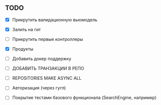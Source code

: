 
## TODO
- [x] Прикрутить валидационную вьюмодель
- [x] Залить на гит
- [ ] Прикрутить первые контроллеры 
- [x] Продукты


- [ ] Добавить докер поддержку

- [ ] ДОБАВИТЬ ТРАНЗАКЦИИ В РЕПО
- [ ] REPOSITORIES MAKE ASYNC ALL
- [ ] Авторизация (через гугл)
- [ ] Покрытие тестами базового функционала (SearchEngine, например)